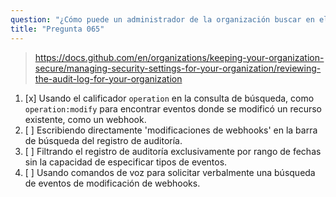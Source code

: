 ```yaml
---
question: "¿Cómo puede un administrador de la organización buscar en el registro de auditoría eventos relacionados con modificaciones de webhooks?"
title: "Pregunta 065"
---
```


> https://docs.github.com/en/organizations/keeping-your-organization-secure/managing-security-settings-for-your-organization/reviewing-the-audit-log-for-your-organization
1. [x] Usando el calificador `operation` en la consulta de búsqueda, como `operation:modify` para encontrar eventos donde se modificó un recurso existente, como un webhook.
1. [ ] Escribiendo directamente 'modificaciones de webhooks' en la barra de búsqueda del registro de auditoría.
1. [ ] Filtrando el registro de auditoría exclusivamente por rango de fechas sin la capacidad de especificar tipos de eventos.
1. [ ] Usando comandos de voz para solicitar verbalmente una búsqueda de eventos de modificación de webhooks.
